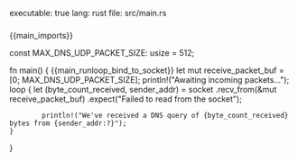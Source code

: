 executable: true
lang: rust
file: src/main.rs
###
{{main_imports}}

const MAX_DNS_UDP_PACKET_SIZE: usize = 512;

fn main() {
{{main_runloop_bind_to_socket}}
    let mut receive_packet_buf = [0; MAX_DNS_UDP_PACKET_SIZE];
    println!("Awaiting incoming packets...");
    loop {
        let (byte_count_received, sender_addr) = socket
            .recv_from(&mut receive_packet_buf)
            .expect("Failed to read from the socket");

            println!("We've received a DNS query of {byte_count_received} bytes from {sender_addr:?}");
    }
}